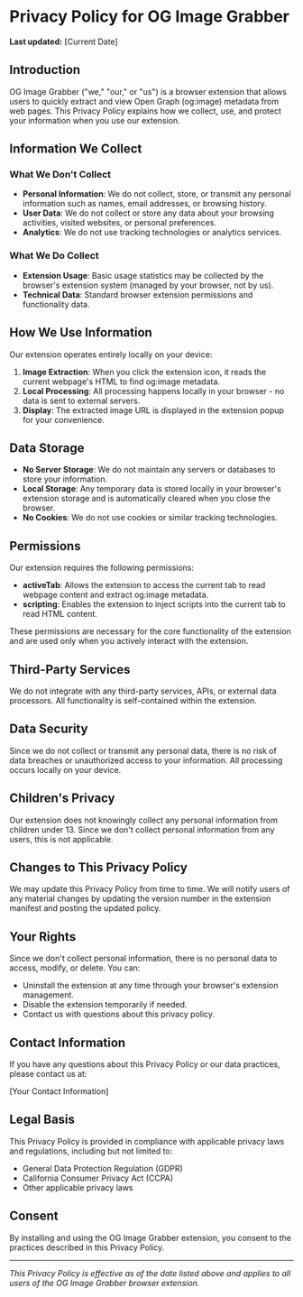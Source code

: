 # Privacy Policy for OG Image Grabber

**Last updated:** [Current Date]

## Introduction

OG Image Grabber ("we," "our," or "us") is a browser extension that allows users to quickly extract and view Open Graph (og:image) metadata from web pages. This Privacy Policy explains how we collect, use, and protect your information when you use our extension.

## Information We Collect

### What We Don't Collect
- **Personal Information**: We do not collect, store, or transmit any personal information such as names, email addresses, or browsing history.
- **User Data**: We do not collect or store any data about your browsing activities, visited websites, or personal preferences.
- **Analytics**: We do not use tracking technologies or analytics services.

### What We Do Collect
- **Extension Usage**: Basic usage statistics may be collected by the browser's extension system (managed by your browser, not by us).
- **Technical Data**: Standard browser extension permissions and functionality data.

## How We Use Information

Our extension operates entirely locally on your device:

1. **Image Extraction**: When you click the extension icon, it reads the current webpage's HTML to find og:image metadata.
2. **Local Processing**: All processing happens locally in your browser - no data is sent to external servers.
3. **Display**: The extracted image URL is displayed in the extension popup for your convenience.

## Data Storage

- **No Server Storage**: We do not maintain any servers or databases to store your information.
- **Local Storage**: Any temporary data is stored locally in your browser's extension storage and is automatically cleared when you close the browser.
- **No Cookies**: We do not use cookies or similar tracking technologies.

## Permissions

Our extension requires the following permissions:

- **activeTab**: Allows the extension to access the current tab to read webpage content and extract og:image metadata.
- **scripting**: Enables the extension to inject scripts into the current tab to read HTML content.

These permissions are necessary for the core functionality of the extension and are used only when you actively interact with the extension.

## Third-Party Services

We do not integrate with any third-party services, APIs, or external data processors. All functionality is self-contained within the extension.

## Data Security

Since we do not collect or transmit any personal data, there is no risk of data breaches or unauthorized access to your information. All processing occurs locally on your device.

## Children's Privacy

Our extension does not knowingly collect any personal information from children under 13. Since we don't collect personal information from any users, this is not applicable.

## Changes to This Privacy Policy

We may update this Privacy Policy from time to time. We will notify users of any material changes by updating the version number in the extension manifest and posting the updated policy.

## Your Rights

Since we don't collect personal information, there is no personal data to access, modify, or delete. You can:

- Uninstall the extension at any time through your browser's extension management.
- Disable the extension temporarily if needed.
- Contact us with questions about this privacy policy.

## Contact Information

If you have any questions about this Privacy Policy or our data practices, please contact us at:

[Your Contact Information]

## Legal Basis

This Privacy Policy is provided in compliance with applicable privacy laws and regulations, including but not limited to:
- General Data Protection Regulation (GDPR)
- California Consumer Privacy Act (CCPA)
- Other applicable privacy laws

## Consent

By installing and using the OG Image Grabber extension, you consent to the practices described in this Privacy Policy.

---

*This Privacy Policy is effective as of the date listed above and applies to all users of the OG Image Grabber browser extension.* 
